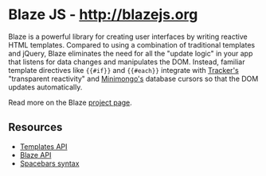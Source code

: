 # Blaze JS - http://blazejs.org

Blaze is a powerful library for creating user interfaces by writing reactive HTML templates. Compared to using a combination of traditional templates and jQuery, Blaze eliminates the need for all the "update logic" in your app that listens for data changes and manipulates the DOM. Instead, familiar template directives like `{{#if}}` and `{{#each}}` integrate with [Tracker's](https://meteor.com/tracker) "transparent reactivity" and [Minimongo's](https://meteor.com/mini-databases) database cursors so that the DOM updates automatically.

Read more on the Blaze [project page](http://blazejs.org/).

## Resources

* [Templates API](http://blazejs.org/templates.html)
* [Blaze API](http://blazejs.org/blaze.html)
* [Spacebars syntax](http://blazejs.org/spacebars.html)
